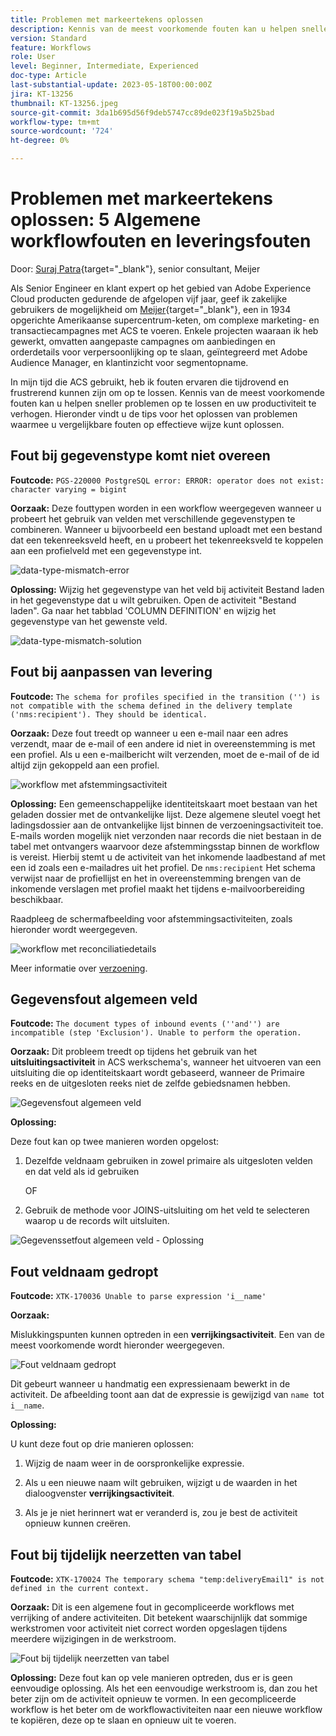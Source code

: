 ```yaml
---
title: Problemen met markeertekens oplossen
description: Kennis van de meest voorkomende fouten kan u helpen sneller problemen op te lossen en uw productiviteit te verhogen. Deze het oplossen van problemenuiteinden om u te helpen gelijkaardige fouten effectief oplossen aangezien zij voorkomen.
version: Standard
feature: Workflows
role: User
level: Beginner, Intermediate, Experienced
doc-type: Article
last-substantial-update: 2023-05-18T00:00:00Z
jira: KT-13256
thumbnail: KT-13256.jpeg
source-git-commit: 3da1b695d56f9deb5747cc89de023f19a5b25bad
workflow-type: tm+mt
source-wordcount: '724'
ht-degree: 0%

---
```



# Problemen met markeertekens oplossen: 5 Algemene workflowfouten en leveringsfouten

Door: [Suraj Patra](https://www.linkedin.com/in/suraj-p-51612053/){target="_blank"}, senior consultant, Meijer

Als Senior Engineer en klant expert op het gebied van Adobe Experience Cloud producten gedurende de afgelopen vijf jaar, geef ik zakelijke gebruikers de mogelijkheid om [Meijer](https://www.meijer.com/){target="_blank"}, een in 1934 opgerichte Amerikaanse supercentrum-keten, om complexe marketing- en transactiecampagnes met ACS te voeren. Enkele projecten waaraan ik heb gewerkt, omvatten aangepaste campagnes om aanbiedingen en orderdetails voor verpersoonlijking op te slaan, geïntegreerd met Adobe Audience Manager, en klantinzicht voor segmentopname.


In mijn tijd die ACS gebruikt, heb ik fouten ervaren die tijdrovend en frustrerend kunnen zijn om op te lossen. Kennis van de meest voorkomende fouten kan u helpen sneller problemen op te lossen en uw productiviteit te verhogen. Hieronder vindt u de tips voor het oplossen van problemen waarmee u vergelijkbare fouten op effectieve wijze kunt oplossen.

## Fout bij gegevenstype komt niet overeen

**Foutcode:**
`PGS-220000 PostgreSQL error: ERROR: operator does not exist: character varying = bigint`

**Oorzaak:**
Deze fouttypen worden in een workflow weergegeven wanneer u probeert het gebruik van velden met verschillende gegevenstypen te combineren. Wanneer u bijvoorbeeld een bestand uploadt met een bestand dat een tekenreeksveld heeft, en u probeert het tekenreeksveld te koppelen aan een profielveld met een gegevenstype int.

![data-type-mismatch-error](/help/assets/kt-13256/data-type-mismatch.png)

**Oplossing:**
Wijzig het gegevenstype van het veld bij activiteit Bestand laden in het gegevenstype dat u wilt gebruiken. Open de activiteit &quot;Bestand laden&quot;. Ga naar het tabblad &#39;COLUMN DEFINITION&#39; en wijzig het gegevenstype van het gewenste veld.


![data-type-mismatch-solution](/help/assets/kt-13256/data-type-mismatch-solution.png)

## Fout bij aanpassen van levering

**Foutcode:**
`The schema for profiles specified in the transition ('') is not compatible with the schema defined in the delivery template ('nms:recipient'). They should be identical.`

**Oorzaak:**
Deze fout treedt op wanneer u een e-mail naar een adres verzendt, maar de e-mail of een andere id niet in overeenstemming is met een profiel. Als u een e-mailbericht wilt verzenden, moet de e-mail of de id altijd zijn gekoppeld aan een profiel.

![workflow met afstemmingsactiviteit](/help/assets/kt-13256/del-persn-error-wf.png)

**Oplossing:**
Een gemeenschappelijke identiteitskaart moet bestaan van het geladen dossier met de ontvankelijke lijst. Deze algemene sleutel voegt het ladingsdossier aan de ontvankelijke lijst binnen de verzoeningsactiviteit toe. E-mails worden mogelijk niet verzonden naar records die niet bestaan in de tabel met ontvangers waarvoor deze afstemmingsstap binnen de workflow is vereist. Hierbij stemt u de activiteit van het inkomende laadbestand af met een id zoals een e-mailadres uit het profiel. De `nms:recipient` Het schema verwijst naar de profiellijst en het in overeenstemming brengen van de inkomende verslagen met profiel maakt het tijdens e-mailvoorbereiding beschikbaar.

Raadpleeg de schermafbeelding voor afstemmingsactiviteiten, zoals hieronder wordt weergegeven.

![workflow met reconciliatiedetails](/help/assets/kt-13256/del-persn-error-wf-solution.png)

Meer informatie over [verzoening](https://experienceleague.adobe.com/docs/campaign-standard/using/managing-processes-and-data/data-management-activities/reconciliation.html?lang=en).

## Gegevensfout algemeen veld

**Foutcode:**
`The document types of inbound events (''and'') are incompatible (step 'Exclusion'). Unable to perform the operation. `

**Oorzaak:**
Dit probleem treedt op tijdens het gebruik van het **uitsluitingsactiviteit** in ACS werkschema&#39;s, wanneer het uitvoeren van een uitsluiting die op identiteitskaart wordt gebaseerd, wanneer de Primaire reeks en de uitgesloten reeks niet de zelfde gebiedsnamen hebben.


![Gegevensfout algemeen veld](/help/assets/kt-13256/dataset-error.png)

**Oplossing:**

Deze fout kan op twee manieren worden opgelost:

1. Dezelfde veldnaam gebruiken in zowel primaire als uitgesloten velden en dat veld als id gebruiken

   OF

2. Gebruik de methode voor JOINS-uitsluiting om het veld te selecteren waarop u de records wilt uitsluiten.

![Gegevenssetfout algemeen veld - Oplossing ](/help/assets/kt-13256/dataset-error-solution.png)

## Fout veldnaam gedropt

**Foutcode:**
`XTK-170036 Unable to parse expression 'i__name'`

**Oorzaak:**

Mislukkingspunten kunnen optreden in een **verrijkingsactiviteit**. Een van de meest voorkomende wordt hieronder weergegeven.

![Fout veldnaam gedropt](/help/assets/kt-13256/field-name-dropped-error.png)

Dit gebeurt wanneer u handmatig een expressienaam bewerkt in de activiteit. De afbeelding toont aan dat de expressie is gewijzigd van `name `tot `i__name`.

**Oplossing:**

U kunt deze fout op drie manieren oplossen:

1. Wijzig de naam weer in de oorspronkelijke expressie.

2. Als u een nieuwe naam wilt gebruiken, wijzigt u de waarden in het dialoogvenster **verrijkingsactiviteit**.

3. Als je je niet herinnert wat er veranderd is, zou je best de activiteit opnieuw kunnen creëren.

## Fout bij tijdelijk neerzetten van tabel 

**Foutcode:**
`XTK-170024 The temporary schema "temp:deliveryEmail1" is not defined in the current context.`

**Oorzaak:**
Dit is een algemene fout in gecompliceerde workflows met verrijking of andere activiteiten. Dit betekent waarschijnlijk dat sommige werkstromen voor activiteit niet correct worden opgeslagen tijdens meerdere wijzigingen in de werkstroom.

![Fout bij tijdelijk neerzetten van tabel ](/help/assets/kt-13256/temp-table-dropped-error.png)

**Oplossing:**
Deze fout kan op vele manieren optreden, dus er is geen eenvoudige oplossing. Als het een eenvoudige werkstroom is, dan zou het beter zijn om de activiteit opnieuw te vormen. In een gecompliceerde workflow is het beter om de workflowactiviteiten naar een nieuwe workflow te kopiëren, deze op te slaan en opnieuw uit te voeren.